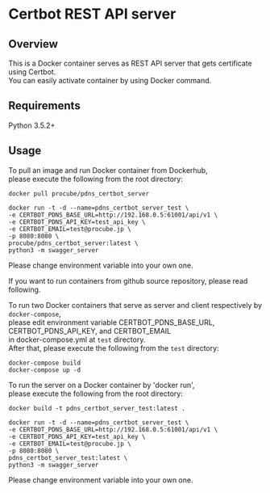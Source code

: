 # Certbot REST API server

## Overview
This is a Docker container serves as REST API server that gets certificate using Certbot.  
You can easily activate container by using Docker command.

## Requirements
Python 3.5.2+

## Usage
To pull an image and run Docker container from Dockerhub,  
please execute the following from the root directory:  

```
docker pull procube/pdns_certbot_server

docker run -t -d --name=pdns_certbot_server_test \
-e CERTBOT_PDNS_BASE_URL=http://192.168.0.5:61001/api/v1 \
-e CERTBOT_PDNS_API_KEY=test_api_key \
-e CERTBOT_EMAIL=test@procube.jp \
-p 8080:8080 \
procube/pdns_certbot_server:latest \
python3 -m swagger_server
```

Please change environment variable into your own one.  
  
If you want to run containers from github source repository,  please read following.  
  
To run two Docker containers that serve as server and client respectively by `docker-compose`,  
please edit environment variable CERTBOT_PDNS_BASE_URL, CERTBOT_PDNS_API_KEY, and CERTBOT_EMAIL  
in docker-compose.yml at `test` directory.  
After that, please execute the following from the `test` directory:

```
docker-compose build
docker-compose up -d
```

To run the server on a Docker container by 'docker run',  
please execute the following from the root directory:

```
docker build -t pdns_certbot_server_test:latest .

docker run -t -d --name=pdns_certbot_server_test \
-e CERTBOT_PDNS_BASE_URL=http://192.168.0.5:61001/api/v1 \
-e CERTBOT_PDNS_API_KEY=test_api_key \
-e CERTBOT_EMAIL=test@procube.jp \
-p 8080:8080 \
pdns_certbot_server_test:latest \
python3 -m swagger_server
```
  
Please change environment variable into your own one.
